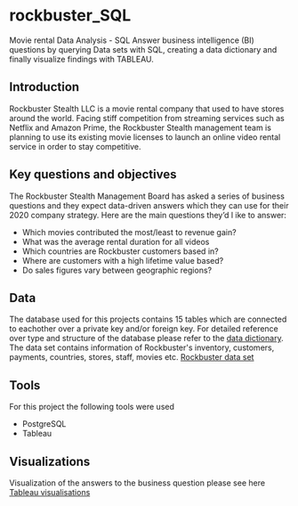 # rockbuster_SQL
Movie rental Data Analysis - SQL
Answer business intelligence (BI) questions by querying Data sets with SQL, creating a data dictionary and finally visualize findings with TABLEAU.

## Introduction
Rockbuster Stealth LLC is a movie rental company that used to have stores around the
world. Facing stiff competition from streaming services such as Netflix and Amazon Prime,
the Rockbuster Stealth management team is planning to use its existing movie licenses to
launch an online video rental service in order to stay competitive.

## Key questions and objectives
The Rockbuster Stealth Management Board has asked a series of business questions and
they expect data-driven answers which they can use for their 2020 company strategy. Here are
the main questions they’d l ike to answer:

- Which movies contributed the most/least to revenue gain?
- What was the average rental duration for all videos
- Which countries are Rockbuster customers based in?
- Where are customers with a high lifetime value based?
- Do sales figures vary between geographic regions?

## Data
The database used for this projects contains 15 tables which are connected to eachother over a private key and/or foreign key.
For detailed reference over type and structure of the database please refer to the [data dictionary](</Rockbuster Data Dictionary.pdf>).
The data set contains information of Rockbuster's inventory, customers, payments, countries, stores, staff, movies etc.
[Rockbuster data set](</dvdrental.zip>)

## Tools
For this project the following tools were used
- PostgreSQL
- Tableau

## Visualizations
Visualization of the answers to the business question please see here [Tableau visualisations](https://public.tableau.com/app/profile/constantin.melachrinos/viz/Rockbuster_17157995150910/Customerscountry?publish=yes)
